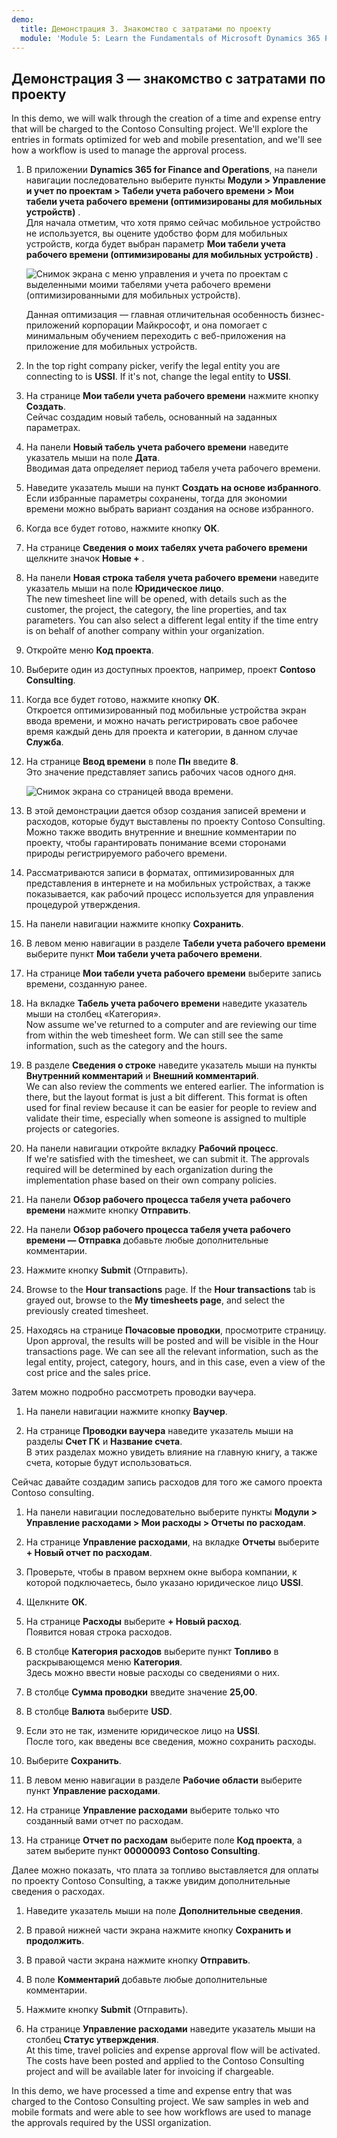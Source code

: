 ```yaml
---
demo:
  title: Демонстрация 3. Знакомство с затратами по проекту
  module: 'Module 5: Learn the Fundamentals of Microsoft Dynamics 365 Project Operations'
---
```


## <a name="demo-3---explore-project-costs"></a>Демонстрация 3 — знакомство с затратами по проекту

In this demo, we will walk through the creation of a time and expense entry that will be charged to the Contoso Consulting project. We'll explore the entries in formats optimized for web and mobile presentation, and we'll see how a workflow is used to manage the approval process.

1. В приложении **Dynamics 365 for Finance and Operations**, на панели навигации последовательно выберите пункты **Модули > Управление и учет по проектам > Табели учета рабочего времени > Мои табели учета рабочего времени (оптимизированы для мобильных устройств)** .  
    Для начала отметим, что хотя прямо сейчас мобильное устройство не используется, вы оцените удобство форм для мобильных устройств, когда будет выбран параметр **Мои табели учета рабочего времени (оптимизированы для мобильных устройств)** .

    ![Снимок экрана с меню управления и учета по проектам с выделенными моими табелями учета рабочего времени (оптимизированными для мобильных устройств).](./media/projops_costs_1_select_my_timesheets.png)  

    Данная оптимизация — главная отличительная особенность бизнес-приложений корпорации Майкрософт, и она помогает с минимальным обучением переходить с веб-приложения на приложение для мобильных устройств.

1. In the top right company picker, verify the legal entity you are connecting to is <bpt id="p1">**</bpt>USSI<ept id="p1">**</ept>. If it's not, change the legal entity to <bpt id="p1">**</bpt>USSI<ept id="p1">**</ept>.

1. На странице **Мои табели учета рабочего времени** нажмите кнопку **Создать**.  
    Сейчас создадим новый табель, основанный на заданных параметрах.

1. На панели **Новый табель учета рабочего времени** наведите указатель мыши на поле **Дата**.  
    Вводимая дата определяет период табеля учета рабочего времени.

1. Наведите указатель мыши на пункт **Создать на основе избранного**.  
    Если избранные параметры сохранены, тогда для экономии времени можно выбрать вариант создания на основе избранного.

1. Когда все будет готово, нажмите кнопку **ОК**.

1. На странице **Сведения о моих табелях учета рабочего времени** щелкните значок **Новые +** .

1. На панели **Новая строка табеля учета рабочего времени** наведите указатель мыши на поле **Юридическое лицо**.  
    The new timesheet line will be opened, with details such as the customer, the project, the category, the line properties, and tax parameters. You can also select a different legal entity if the time entry is on behalf of another company within your organization.

1. Откройте меню **Код проекта**.

1. Выберите один из доступных проектов, например, проект **Contoso Consulting**.

1. Когда все будет готово, нажмите кнопку **ОК**.  
    Откроется оптимизированный под мобильные устройства экран ввода времени, и можно начать регистрировать свое рабочее время каждый день для проекта и категории, в данном случае **Служба**.

1. На странице **Ввод времени** в поле **Пн** введите **8**.  
    Это значение представляет запись рабочих часов одного дня.

    ![Снимок экрана со страницей ввода времени.](./media/projops_costs_2_mon_box.png)

1. В этой демонстрации дается обзор создания записей времени и расходов, которые будут выставлены по проекту Contoso Consulting.  
    Можно также вводить внутренние и внешние комментарии по проекту, чтобы гарантировать понимание всеми сторонами природы регистрируемого рабочего времени.

1. Рассматриваются записи в форматах, оптимизированных для представления в интернете и на мобильных устройствах, а также показывается, как рабочий процесс используется для управления процедурой утверждения.

1. На панели навигации нажмите кнопку **Сохранить**.

1. В левом меню навигации в разделе **Табели учета рабочего времени** выберите пункт **Мои табели учета рабочего времени**.

1. На странице **Мои табели учета рабочего времени** выберите запись времени, созданную ранее.

1. На вкладке **Табель учета рабочего времени** наведите указатель мыши на столбец «Категория».  
    Now assume we've returned to a computer and are reviewing our time from within the web timesheet form. We can still see the same information, such as the category and the hours.

1. В разделе **Сведения о строке** наведите указатель мыши на пункты **Внутренний комментарий** и **Внешний комментарий**.  
    We can also review the comments we entered earlier. The information is there, but the layout format is just a bit different. This format is often used for final review because it can be easier for people to review and validate their time, especially when someone is assigned to multiple projects or categories.

1. На панели навигации откройте вкладку **Рабочий процесс**.  
    If we're satisfied with the timesheet, we can submit it. The approvals required will be determined by each organization during the implementation phase based on their own company policies.

1. На панели **Обзор рабочего процесса табеля учета рабочего времени** нажмите кнопку **Отправить**.

1. На панели **Обзор рабочего процесса табеля учета рабочего времени — Отправка** добавьте любые дополнительные комментарии.

1. Нажмите кнопку **Submit** (Отправить).

1. Browse to the <bpt id="p1">**</bpt>Hour transactions<ept id="p1">**</ept> page. If the <bpt id="p1">**</bpt>Hour transactions<ept id="p1">**</ept> tab is grayed out, browse to the <bpt id="p2">**</bpt>My timesheets page<ept id="p2">**</ept>, and select the previously created timesheet.

1. Находясь на странице **Почасовые проводки**, просмотрите страницу.  
    Upon approval, the results will be posted and will be visible in the Hour transactions page. We can see all the relevant information, such as the legal entity, project, category, hours, and in this case, even a view of the cost price and the sales price.  

Затем можно подробно рассмотреть проводки ваучера.

1. На панели навигации нажмите кнопку **Ваучер**.

1. На странице **Проводки ваучера** наведите указатель мыши на разделы **Счет ГК** и **Название счета**.  
    В этих разделах можно увидеть влияние на главную книгу, а также счета, которые будут использоваться.  

Сейчас давайте создадим запись расходов для того же самого проекта Contoso consulting.

1. На панели навигации последовательно выберите пункты **Модули > Управление расходами > Мои расходы > Отчеты по расходам**.

1. На странице **Управление расходами**, на вкладке **Отчеты** выберите **+ Новый отчет по расходам**.

1. Проверьте, чтобы в правом верхнем окне выбора компании, к которой подключаетесь, было указано юридическое лицо **USSI**.

1. Щелкните **ОК**.

1. На странице **Расходы** выберите **+ Новый расход**.  
Появится новая строка расходов.

1. В столбце **Категория расходов** выберите пункт **Топливо** в раскрывающемся меню **Категория**.  
Здесь можно ввести новые расходы со сведениями о них.

1. В столбце **Сумма проводки** введите значение **25,00**.

1. В столбце **Валюта** выберите **USD**.

1. Если это не так, измените юридическое лицо на **USSI**.  
    После того, как введены все сведения, можно сохранить расходы.

1. Выберите **Сохранить**.

1. В левом меню навигации в разделе **Рабочие области** выберите пункт **Управление расходами**.

1. На странице **Управление расходами** выберите только что созданный вами отчет по расходам.

1. На странице **Отчет по расходам** выберите поле **Код проекта**, а затем выберите пункт **00000093 Contoso Consulting**.  

Далее можно показать, что плата за топливо выставляется для оплаты по проекту Contoso Consulting, а также увидим дополнительные сведения о расходах.

1. Наведите указатель мыши на поле **Дополнительные сведения**.

1. В правой нижней части экрана нажмите кнопку **Сохранить и продолжить**.

1. В правой части экрана нажмите кнопку **Отправить**.

1. В поле **Комментарий** добавьте любые дополнительные комментарии.

1. Нажмите кнопку **Submit** (Отправить).

1. На странице **Управление расходами** наведите указатель мыши на столбец **Статус утверждения**.  
    At this time, travel policies and expense approval flow will be activated. The costs have been posted and applied to the Contoso Consulting project and will be available later for invoicing if chargeable.

In this demo, we have processed a time and expense entry that was charged to the Contoso Consulting project. We saw samples in web and mobile formats and were able to see how workflows are used to manage the approvals required by the USSI organization.
